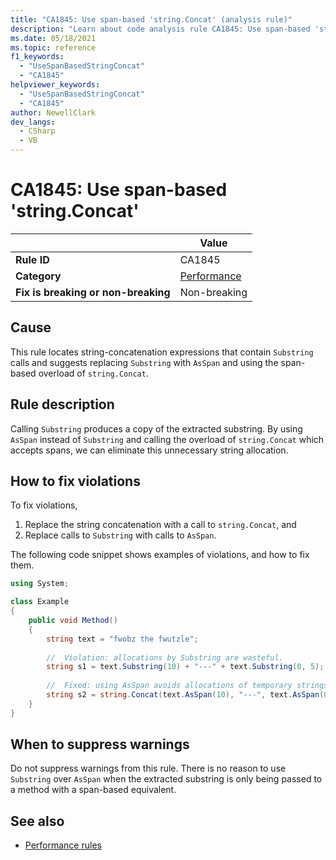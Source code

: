 ```yaml
---
title: "CA1845: Use span-based 'string.Concat' (analysis rule)"
description: "Learn about code analysis rule CA1845: Use span-based 'string.Concat'"
ms.date: 05/18/2021
ms.topic: reference
f1_keywords:
  - "UseSpanBasedStringConcat"
  - "CA1845"
helpviewer_keywords:
  - "UseSpanBasedStringConcat"
  - "CA1845"
author: NewellClark
dev_langs:
  - CSharp
  - VB
---
```

# CA1845: Use span-based 'string.Concat'

| | Value |
|-|-|
| **Rule ID** |CA1845|
| **Category** |[Performance](performance-warnings.md)|
| **Fix is breaking or non-breaking** |Non-breaking|

## Cause

This rule locates string-concatenation expressions that contain `Substring` calls and suggests replacing `Substring` with `AsSpan` and using the span-based overload of `string.Concat`.

## Rule description

Calling `Substring` produces a copy of the extracted substring. By using `AsSpan` instead of `Substring` and calling the overload of `string.Concat` which accepts spans, we can eliminate this unnecessary string allocation. 

## How to fix violations

To fix violations, 
1) Replace the string concatenation with a call to `string.Concat`, and 
2) Replace calls to `Substring` with calls to `AsSpan`.

The following code snippet shows examples of violations, and how to fix them.

```csharp
using System;

class Example
{
    public void Method()
    {
        string text = "fwobz the fwutzle";
        
        //  Violation: allocations by Substring are wasteful.
        string s1 = text.Substring(10) + "---" + text.Substring(0, 5);
        
        //  Fixed: using AsSpan avoids allocations of temporary strings.
        string s2 = string.Concat(text.AsSpan(10), "---", text.AsSpan(0, 5));
    }
}
```

## When to suppress warnings

Do not suppress warnings from this rule. There is no reason to use `Substring` over `AsSpan` when the extracted substring is only being passed to a method with a span-based equivalent.

## See also

- [Performance rules](performance-warnings.md)
